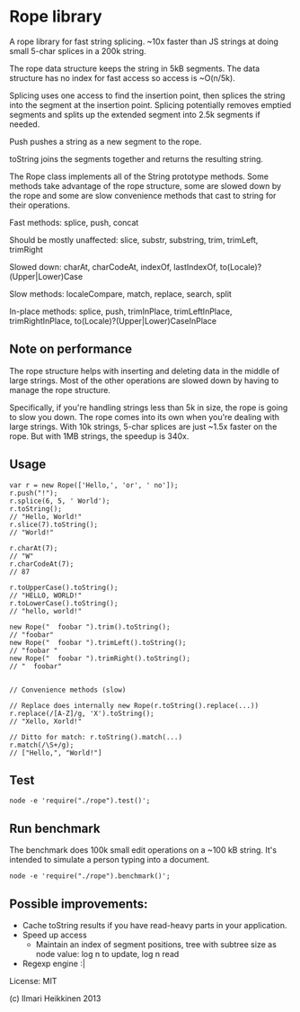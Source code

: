 # Rope library

A rope library for fast string splicing.
~10x faster than JS strings at doing small 5-char splices in a 200k string.

The rope data structure keeps the string in 5kB segments.
The data structure has no index for fast access so access is ~O(n/5k).

Splicing uses one access to find the insertion point, then splices the string into the segment at the insertion point.
Splicing potentially removes emptied segments and splits up the extended segment into 2.5k segments if needed.

Push pushes a string as a new segment to the rope.

toString joins the segments together and returns the resulting string.


The Rope class implements all of the String prototype methods. Some methods take advantage of the rope structure,
some are slowed down by the rope and some are slow convenience methods that cast to string for their operations.

Fast methods: splice, push, concat

Should be mostly unaffected: slice, substr, substring, trim, trimLeft, trimRight

Slowed down: charAt, charCodeAt, indexOf, lastIndexOf, to(Locale)?(Upper|Lower)Case

Slow methods: localeCompare, match, replace, search, split

In-place methods: splice, push, trimInPlace, trimLeftInPlace, trimRightInPlace, to(Locale)?(Upper|Lower)CaseInPlace


## Note on performance

The rope structure helps with inserting and deleting data in the middle of large strings. 
Most of the other operations are slowed down by having to manage the rope structure.

Specifically, if you're handling strings less than 5k in size, the rope is going to slow you down.
The rope comes into its own when you're dealing with large strings. With 10k strings, 5-char splices are just ~1.5x faster on the rope. 
But with 1MB strings, the speedup is 340x.



## Usage

    var r = new Rope(['Hello,', 'or', ' no']);
    r.push("!");
    r.splice(6, 5, ' World');
    r.toString();
    // "Hello, World!"
    r.slice(7).toString();
    // "World!"

    r.charAt(7);
    // "W"
    r.charCodeAt(7);
    // 87

    r.toUpperCase().toString();
    // "HELLO, WORLD!"
    r.toLowerCase().toString();
    // "hello, world!"

    new Rope("  foobar ").trim().toString();
    // "foobar"
    new Rope("  foobar ").trimLeft().toString();
    // "foobar "
    new Rope("  foobar ").trimRight().toString();
    // "  foobar"


    // Convenience methods (slow)

    // Replace does internally new Rope(r.toString().replace(...))
    r.replace(/[A-Z]/g, 'X').toString();
    // "Xello, Xorld!"

    // Ditto for match: r.toString().match(...)
    r.match(/\S+/g);
    // ["Hello,", "World!"]


## Test

    node -e 'require("./rope").test()';


## Run benchmark

The benchmark does 100k small edit operations on a ~100 kB string.
It's intended to simulate a person typing into a document.

    node -e 'require("./rope").benchmark()';


## Possible improvements:

- Cache toString results if you have read-heavy parts in your application.
- Speed up access
  - Maintain an index of segment positions, tree with subtree size as node value: log n to update, log n read
- Regexp engine :|


License: MIT

(c) Ilmari Heikkinen 2013